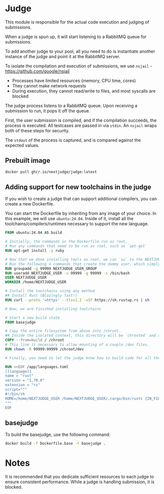 # Judge

This module is responsible for the actual code execution and judging of submissions.

When a judge is spun up, it will start listening to a RabbitMQ queue for submissions. 

To add another judge to your pool, all you need to do is instantiate another instance of the judge and point it at the RabbitMQ server.

To isolate the compilation and execution of submissions, we use `nsjail` - https://github.com/google/nsjail
- Processes have limited resources (memory, CPU time, cores)
- They cannot make network requests
- During execution, they cannot read/write to files, and most syscalls are blocked

The judge process listens to a RabbitMQ queue. Upon receiving a submission to run, it pops it off the queue. 

First, the user submission is compiled, and if the compilation succeeds, the process is executed. All testcases are passed in via `stdin`. An `nsjail` wraps both of these steps for security. 

The `stdout` of the process is captured, and is compared against the expected values.

## Prebuilt image
```sh
docker pull ghcr.io/nextjudge/judge:latest
```

## Adding support for new toolchains in the judge

If you wish to create a judge that can support additional compilers, you can create a new Dockerfile.

You can start the Dockerfile by inheriting from any image of your choice. In this example, we will use `ubuntu:24.04`. Inside of it, install all the toolchains/compilers/runtimes necessary to support the new language.

```Dockerfile
FROM ubuntu:24.04 AS build

# Initially, the commands in the Dockerfile run as root.
# Run any commands that need to be run as root, such as `apt-get`
RUN apt-get install -y ruby

# Now that we done installing tools as root, we can `su` to the NEXTJUDGE_USER to install the rest of the toolchains which can be installed as a non-root user.
# Run the following 4 commands that create the dummy user, which simply ensures that the files have the correct UID/GID
RUN groupadd -g 99999 NEXTJUDGE_USER_GROUP
RUN useradd NEXTJUDGE_USER -u 99999 -g 99999 -s /bin/bash
USER NEXTJUDGE_USER
WORKDIR /home/NEXTJUDGE_USER

# Install the toolchains using any method
## Install Rust (Blazingly fast!)
RUN curl --proto '=https' --tlsv1.2 -sSf https://sh.rustup.rs | sh

# Now, we are finished installing toolchains

# Start a new build state
FROM basejudge

# Copy the entire filesystem from above into /chroot.
## Inside the isolated context, this directory will be `chrooted` and act as the root file system.
COPY --from=build / /chroot
# This line is necessary to allow mounting of a couple /dev files.
RUN chown -R 99999:99999 /chroot/dev

# Finally, you need to let the judge know how to build code for all the languages it supports. You can do this via a `heredoc` inside the Dockerfile.

RUN <<EOF /app/languages.toml
[[language]]
name = "rust"
version = "1.78.0"
extension = "rs"
script="""
#!/bin/sh
HOME=/home/NEXTJUDGE_USER /home/NEXTJUDGE_USER/.cargo/bin/rustc {IN_FILE} -o /executable/main
"""
EOF
```

## basejudge
To build the basejudge, use the following command:

```sh
docker build -f Dockerfile.base -t basejudge .
```


# Notes
It is recommended that you dedicate sufficient resources to each judge to ensure consistent performance. While a judge is handling submission, it is blocked.


